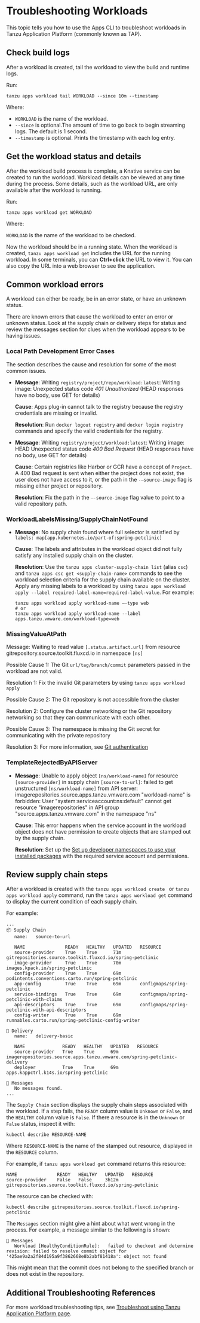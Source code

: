 # Troubleshooting Workloads

This topic tells you how to use the Apps CLI to troubleshoot workloads in Tanzu Application Platform (commonly known as TAP).
## <a id="check-build-logs"></a> Check build logs

After a workload is created, tail the workload to view the build and runtime logs.

Run:

```console
tanzu apps workload tail WORKLOAD --since 10m --timestamp
 ```

Where:

- `WORKLOAD` is the name of the workload.
- `--since` is optional.The amount of time to go back to begin streaming logs. The default is 1 second.
- `--timestamp` is optional. Prints the timestamp with each log entry.

## <a id="workload-status"></a> Get the workload status and details

After the workload build process is complete, a Knative service can be created to run the workload.
Workload details can be viewed at any time during the process. Some details, such as the workload
URL, are only available after the workload is running.

Run:

```console
tanzu apps workload get WORKLOAD
```

Where:

`WORKLOAD` is the name of the workload to be checked.

Now the workload should be in a running state. When the workload is created, `tanzu apps workload get`
includes the URL for the running workload. In some terminals, you can **Ctrl+click** the URL to
view it. You can also copy the URL into a web browser to see the application.

## <a id="common-workload-errors"></a> Common workload errors

A workload can either be ready, be in an error state, or have an unknown status.

There are known errors that cause the workload to enter an error or unknown status.
Look at the supply chain or delivery steps for status and review the messages section for clues when
the workload appears to be having issues.

### Local Path Development Error Cases

The section describes the cause and resolution for some of the most common issues.

- **Message**: Writing `registry/project/repo/workload:latest`: Writing image: Unexpected status code
  *401 Unauthorized* (HEAD responses have no body, use GET for details)
    
    **Cause**: Apps plug-in cannot talk to the registry because the registry credentials are missing
    or invalid.

    **Resolution**: Run  `docker logout registry` and `docker login registry` commands and specify 
    the valid credentials for the registry.

- **Message**: Writing `registry/project/workload:latest`: Writing image: HEAD Unexpected status code
    *400 Bad Request* (HEAD responses have no body, use GET for details)

    **Cause**: Certain registries like Harbor or GCR have a concept of `Project`. A 400 Bad request 
    is sent when either the project does not exist, the user does not have access to it, or the path
    in the `-—source-image` flag is missing either project or repository.

    **Resolution**: Fix the path in the `—-source-image` flag value to point to a valid repository path.

### WorkloadLabelsMissing/SupplyChainNotFound

- **Message**: No supply chain found where full selector is satisfied by `labels: map[app.kubernetes.io/part-of:spring-petclinic]`

    **Cause**: The labels and attributes in the workload object did not fully satisfy any installed supply
    chain on the cluster.

    **Resolution**: Use the `tanzu apps cluster-supply-chain list` (alias `csc`) and
    `tanzu apps csc get <supply-chain-name>` commands to see the workload selection criteria for the
    supply chain available on the cluster. Apply any missing labels to a workload by using
    `tanzu apps workload apply --label required-label-name=required-label-value`. For example:

    ```console
    tanzu apps workload apply workload-name —-type web
    # or
    tanzu apps workload apply workload-name --label apps.tanzu.vmware.com/workload-type=web
    ```

### MissingValueAtPath

Message: Waiting to read value `[.status.artifact.url]` from resource 
gitrepository.source.toolkit.fluxcd.io  in namespace `[ns]`

Possible Cause 1: The Git `url/tag/branch/commit` parameters passed in the workload are not valid.

Resolution 1: Fix the invalid Git parameters by using `tanzu apps workload apply`

Possible Cause 2: The Git repository is not accessible from the cluster

Resolution 2: Configure the cluster networking or the Git repository networking so that they can
    communicate with each other.

Possible Cause 3: The namespace is missing the Git secret for communicating with the private repository

Resolution 3: For more information, see [Git authentication](../../../scc/git-auth.hbs.md)

### TemplateRejectedByAPIServer

- **Message**: Unable to apply object `[ns/workload-name]` for resource `[source-provider]` in supply
    chain `[source-to-url]`: failed to get unstructured `[ns/workload-name]` from API server:
    imagerepositories.source.apps.tanzu.vmware.com "workload-name" is forbidden:
    User "system:serviceaccount:ns:default" cannot get resource "imagerepositories" in API group
    "source.apps.tanzu.vmware.com" in the namespace "ns"

    **Cause**: This error happens when the service account in the workload object does not have permission
    to create objects that are stamped out by the supply chain.

    **Resolution**: Set up the
    [Set up developer namespaces to use your installed packages](../../../scst-store/developer-namespace-setup.hbs.md)
    with the required service account and permissions.

## <a id="steps-failure"></a> Review supply chain steps

After a workload is created with the `tanzu apps workload create ` or `tanzu apps workload apply`
command, run the `tanzu apps workload get` command to display the current condition of each supply chain.

For example:

```console
...
📦 Supply Chain
   name:   source-to-url

   NAME               READY   HEALTHY   UPDATED   RESOURCE
   source-provider    True    True      71m       gitrepositories.source.toolkit.fluxcd.io/spring-petclinic
   image-provider     True    True      70m       images.kpack.io/spring-petclinic
   config-provider    True    True      69m       podintents.conventions.carto.run/spring-petclinic
   app-config         True    True      69m       configmaps/spring-petclinic
   service-bindings   True    True      69m       configmaps/spring-petclinic-with-claims
   api-descriptors    True    True      69m       configmaps/spring-petclinic-with-api-descriptors
   config-writer      True    True      69m       runnables.carto.run/spring-petclinic-config-writer

🚚 Delivery
   name:   delivery-basic

   NAME              READY   HEALTHY   UPDATED   RESOURCE
   source-provider   True    True      69m       imagerepositories.source.apps.tanzu.vmware.com/spring-petclinic-delivery
   deployer          True    True      69m       apps.kappctrl.k14s.io/spring-petclinic

💬 Messages
   No messages found.
...
```

The `Supply Chain` section displays the supply chain steps associated with the workload.
If a step fails, the `READY` column value is `Unknown` or `False`, and
the `HEALTHY` column value is `False`. If there a resource is in the `Unknown` or `False` status,
inspect it with:

```console
kubectl describe RESOURCE-NAME
```

Where `RESOURCE-NAME` is the name of the stamped out resource, displayed in the `RESOURCE` column.

For example, if `tanzu apps workload get` command returns this resource:

```console
NAME               READY   HEALTHY   UPDATED   RESOURCE
source-provider    False   False     3h12m     gitrepositories.source.toolkit.fluxcd.io/spring-petclinic
```

The resource can be checked with:

```console
kubectl describe gitrepositories.source.toolkit.fluxcd.io/spring-petclinic
```

The `Messages` section might give a hint about what went wrong in the process.
For example, a message similar to the following is shown:

```console
💬 Messages
   Workload [HealthyConditionRule]:   failed to checkout and determine revision: failed to resolve commit object for '425ae9a2a2f84d195a9f3862668e8b2abf81418a': object not found
```

This might mean that the commit does not belong to the specified branch or does not exist in the repository.

## <a id="additional-tsg"></a>Additional Troubleshooting References

For more workload troubleshooting tips, see [Troubleshoot using Tanzu Application Platform page](../../../troubleshooting-tap/troubleshoot-using-tap.hbs.md).
